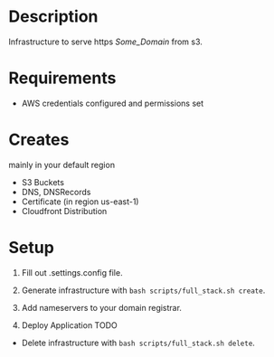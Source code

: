 # Description
Infrastructure to serve https _Some_Domain_ from s3.

# Requirements
- AWS credentials configured and permissions set

# Creates
mainly in your default region
- S3 Buckets
- DNS, DNSRecords
- Certificate (in region us-east-1)
- Cloudfront Distribution


# Setup
1. Fill out .settings.config file.

2. Generate infrastructure with 
`bash scripts/full_stack.sh create`.
   
3. Add nameservers to your domain registrar. 

5. Deploy Application TODO

- Delete infrastructure with 
`bash scripts/full_stack.sh delete`.
